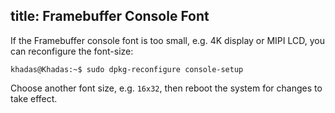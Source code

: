 title: Framebuffer Console Font
---

If the Framebuffer console font is too small, e.g. 4K display or MIPI LCD, you can reconfigure the font-size:

```
khadas@Khadas:~$ sudo dpkg-reconfigure console-setup
```

Choose another font size, e.g. `16x32`, then reboot the system for changes to take effect.
